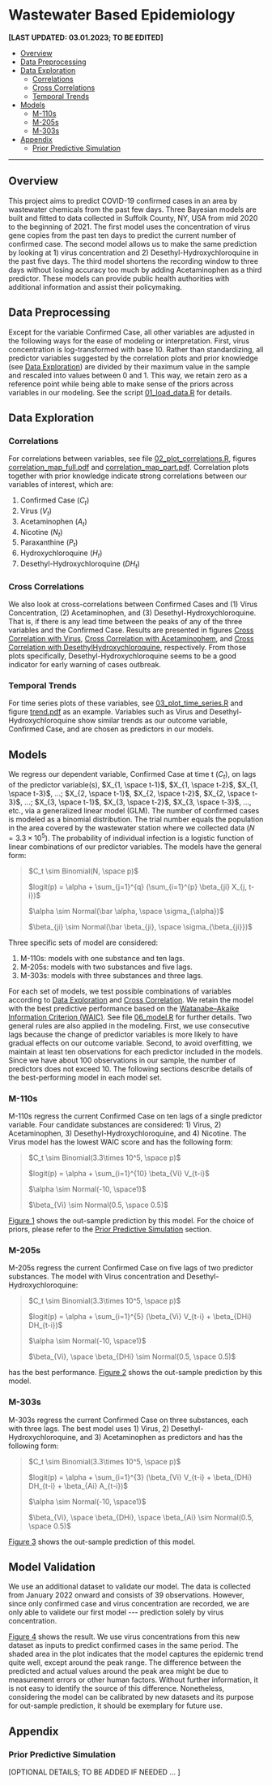 # Wastewater Based Epidemiology

**[LAST UPDATED: 03.01.2023; TO BE EDITED]**


- [Overview](#overview)
- [Data Preprocessing](#data-preprocessing)
- [Data Exploration](#data-exploration)
  - [Correlations](#correlations)
  - [Cross Correlations](#cross-correlations)
  - [Temporal Trends](#temporal-trends)
- [Models](#models)
  - [M-110s](#m-110s)
  - [M-205s](#m-205s)
  - [M-303s](#m-303s)
- [Appendix](#appendix)
  - [Prior Predictive Simulation](#prior-predictive-simulation)

---

## Overview
This project aims to predict COVID-19 confirmed cases in an area by wastewater chemicals from the past few days. Three Bayesian models are built and fitted to data collected in Suffolk County, NY, USA from mid 2020 to the beginning of 2021. The first model uses the concentration of virus gene copies from the past ten days to predict the current number of confirmed case. The second model allows us to make the same prediction by looking at 1) virus concentration and 2) Desethyl-Hydroxychloroquine in the past five days. The third model shortens the recording window to three days without losing accuracy too much by adding Acetaminophen as a third predictor. These models can provide public health authorities with additional information and assist their policymaking.




## Data Preprocessing
Except for the variable Confirmed Case, all other variables are adjusted in the following ways for the ease of modeling or interpretation. First, virus concentration is log-transformed with base 10. Rather than standardizing, all predictor variables suggested by the correlation plots and prior knowledge (see [Data Exploration](#data-exploration)) are divided by their maximum value in the sample and rescaled into values between 0 and 1. This way, we retain zero as a reference point while being able to make sense of the priors across variables in our modeling. See the script [01_load_data.R](./code/01_load_data.R) for details.




## Data Exploration

### Correlations
For correlations between variables, see file [02_plot_correlations.R](./code/02_plot_correlations.R), figures [correlation_map_full.pdf](./figures/correlation_map_full.pdf) and [correlation_map_part.pdf](./figures/correlation_map_part.pdf). Correlation plots together with prior knowledge indicate strong correlations between our variables of interest, which are: 

1. Confirmed Case ($C_t$)
2. Virus ($V_t$)
3. Acetaminophen ($A_t$)
4. Nicotine ($N_t$)
5. Paraxanthine ($P_t$)
6. Hydroxychloroquine ($H_t$)
7. Desethyl-Hydroxychloroquine ($DH_t$)

### Cross Correlations
We also look at cross-correlations between Confirmed Cases and (1) Virus Concentration, (2) Acetaminophen, and (3) Desethyl-Hydroxychloroquine. That is, if there is any lead time between the peaks of any of the three variables and the Confirmed Case. Results are presented in figures [Cross Correlation with Virus](./figures/cross_correlation_case_virus.pdf), [Cross Correlation with Acetaminophem](./figures/cross_correlation_case_acetaminophem.pdf), and [Cross Correlation with DesethylHydroxychloroquine](./figures/cross_correlation_case_DesethylHydroxychloroquine.pdf), respectively. From those plots specifically, Desethyl-Hydroxychloroquine seems to be a good indicator for early warning of cases outbreak.

### Temporal Trends
For time series plots of these variables, see [03_plot_time_series.R](./code/03_plot_time_series.R) and figure [trend.pdf](./figures/trend.pdf) as an example. Variables such as Virus and Desethyl-Hydroxychloroquine show similar trends as our outcome variable, Confirmed Case, and are chosen as predictors in our models.




## Models
We regress our dependent variable, Confirmed Case at time t ($C_t$), on lags of the predictor variable(s), $X_{1, \space t-1}$, $X_{1, \space t-2}$, $X_{1, \space t-3}$, ...; $X_{2, \space t-1}$, $X_{2, \space t-2}$, $X_{2, \space t-3}$, ...; $X_{3, \space t-1}$, $X_{3, \space t-2}$, $X_{3, \space t-3}$, ..., etc., via a generalized linear model (GLM). The number of confirmed cases is modeled as a binomial distribution. The trial number equals the population in the area covered by the wastewater station where we collected data ($N = 3.3 \times 10^5$). The probability of individual infection is a logistic function of linear combinations of our predictor variables. The models have the general form: 

> $C_t \sim Binomial(N, \space p)$
>
> $logit(p) = \alpha + \sum_{j=1}^{q} (\sum_{i=1}^{p} \beta_{ji} X_{j, t-i})$
> 
> $\alpha \sim Normal(\bar \alpha, \space \sigma_{\alpha})$
> 
> $\beta_{ji} \sim Normal(\bar \beta_{ji}, \space \sigma_{\beta_{ji}})$

Three specific sets of model are considered:

1. M-110s: models with one substance and ten lags.
2. M-205s: models with two substances and five lags.
3. M-303s: models with three substances and three lags.

For each set of models, we test possible combinations of variables according to [Data Exploration](#data-exploration) and [Cross Correlation](#cross-correlations). We retain the model with the best predictive performance based on the [Watanabe–Akaike Information Criterion (WAIC)](https://en.wikipedia.org/wiki/Watanabe–Akaike_information_criterion). See file [06_model.R](./code/06_model.R) for further details. Two general rules are also applied in the modeling. First, we use consecutive lags because the change of predictor variables is more likely to have gradual effects on our outcome variable. Second, to avoid overfitting, we maintain at least ten observations for each predictor included in the models. Since we have about 100 observations in our sample, the number of predictors does not exceed 10. The following sections describe details of the best-performing model in each model set.

### M-110s

M-110s regress the current Confirmed Case on ten lags of a single predictor variable. Four candidate substances are considered: 1) Virus, 2) Acetaminophen, 3) Desethyl-Hydroxychloroquine, and 4) Nicotine. The Virus model has the lowest WAIC score and has the following form: 

> $C_t \sim Binomial(3.3\times 10^5, \space p)$
> 
> $logit(p) = \alpha + \sum_{i=1}^{10} \beta_{Vi} V_{t-i}$
> 
> $\alpha \sim Normal(-10, \space1)$
> 
> $\beta_{Vi} \sim Normal(0.5, \space 0.5)$

[Figure 1](./figures/prediction_m110_v10.pdf) shows the out-sample prediction by this model. For the choice of priors, please refer to the [Prior Predictive Simulation](#prior-predictive-simulation) section. 

### M-205s

M-205s regress the current Confirmed Case on five lags of two predictor substances. The model with Virus concentration and Desethyl-Hydroxychloroquine: 

> $C_t \sim Binomial(3.3\times 10^5, \space p)$
> 
> $logit(p) = \alpha + \sum_{i=1}^{5} (\beta_{Vi} V_{t-i} + \beta_{DHi} DH_{t-i})$
> 
> $\alpha \sim Normal(-10, \space1)$
> 
> $\beta_{Vi}, \space \beta_{DHi} \sim Normal(0.5, \space 0.5)$

has the best performance. [Figure 2](./figures/prediction_m205_v5dh5.pdf) shows the out-sample prediction by this model.

### M-303s

M-303s regress the current Confirmed Case on three substances, each with three lags. The best model uses 1) Virus, 2) Desethyl-Hydroxychloroquine, and 3) Acetaminophen as predictors and has the following form:

> $C_t \sim Binomial(3.3\times 10^5, \space p)$
> 
> $logit(p) = \alpha + \sum_{i=1}^{3} (\beta_{Vi} V_{t-i} + \beta_{DHi} DH_{t-i} + \beta_{Ai} A_{t-i})$
> 
> $\alpha \sim Normal(-10, \space1)$
> 
> $\beta_{Vi}, \space \beta_{DHi}, \space \beta_{Ai} \sim Normal(0.5, \space 0.5)$

[Figure 3](./figures/prediction_m303_v3dh3a3.pdf) shows the out-sample prediction of this model.


## Model Validation

We use an additional dataset to validate our model. The data is collected from January 2022 onward and consists of 39 observations. However, since only confirmed case and virus concentration are recorded, we are only able to validete our first model --- prediction solely by virus concentration.

[Figure 4](./figures/prediction_m110_v10_validate.pdf) shows the result. We use virus concentrations from this new dataset as inputs to predict confirmed cases in the same period. The shaded area in the plot indicates that the model captures the epidemic trend quite well, except around the peak range. The difference between the predicted and actual values around the peak area might be due to measurement errors or other human factors. Without further information, it is not easy to identify the source of this difference. Nonetheless, considering the model can be calibrated by new datasets and its purpose for out-sample prediction, it should be exemplary for future use.



## Appendix

### Prior Predictive Simulation
[OPTIONAL DETAILS; TO BE ADDED IF NEEDED ... ]